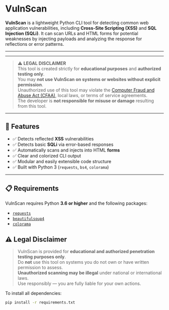 # VulnScan

**VulnScan** is a lightweight Python CLI tool for detecting common web application vulnerabilities, including **Cross-Site Scripting (XSS)** and **SQL Injection (SQLi)**. It can scan URLs and HTML forms for potential weaknesses by injecting payloads and analyzing the response for reflections or error patterns.

---

---

> ⚠️ **LEGAL DISCLAIMER**  
> This tool is created strictly for **educational purposes** and **authorized testing only**.  
> You may **not use VulnScan on systems or websites without explicit permission**.  
> Unauthorized use of this tool may violate the [Computer Fraud and Abuse Act (CFAA)](https://www.justice.gov/criminal-ccips/computer-fraud-and-abuse-act), local laws, or terms of service agreements.  
> The developer is **not responsible for misuse or damage** resulting from this tool.

---


## 🚀 Features

- ✅ Detects reflected **XSS** vulnerabilities
- ✅ Detects basic **SQLi** via error-based responses
- ✅ Automatically scans and injects into HTML **forms**
- ✅ Clear and colorized CLI output
- ✅ Modular and easily extensible code structure
- ✅ Built with Python 3 (`requests`, `bs4`, `colorama`)

---

## 📋 Requirements

VulnScan requires Python **3.6 or higher** and the following packages:

- [`requests`](https://pypi.org/project/requests/)
- [`beautifulsoup4`](https://pypi.org/project/beautifulsoup4/)
- [`colorama`](https://pypi.org/project/colorama/)



## ⚠️ Legal Disclaimer

> VulnScan is provided for **educational and authorized penetration testing purposes only**.  
> Do **not** use this tool on systems you do not own or have written permission to assess.  
> **Unauthorized scanning may be illegal** under national or international laws.  
> Use responsibly — you are fully liable for your own actions.



To install all dependencies:

```bash
pip install -r requirements.txt


